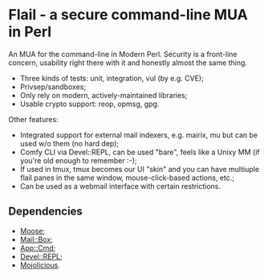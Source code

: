 # Flail - a secure command-line MUA in Perl #

An MUA for the command-line in Modern Perl.  Security is a front-line
concern, usability right there with it and honestly almost the same
thing.

* Three kinds of tests: unit, integration, vul (by e.g. CVE);
* Privsep/sandboxes;
* Only rely on modern, actively-maintained libraries;
* Usable crypto support: reop, opmsg, gpg.

Other features:

* Integrated support for external mail indexers, e.g. mairix, mu
  but can be used w/o them (no hard dep);
* Comfy CLI via Devel::REPL, can be used "bare", feels like a
  Unixy MM (if you're old enough to remember :-);
* If used in tmux, tmux becomes our UI "skin" and you can have
  multiuple flail panes in the same window, mouse-click-based
  actions, etc.;
* Can be used as a webmail interface with certain restrictions.

## Dependencies

* [Moose](http://metacpan.org/pod/Moose);
* [Mail::Box](http://perl.overmeer.net/mailbox/);
* [App::Cmd](http://metacpan.org/pod/App::Cmd);
* [Devel::REPL](http://metacpan.org/pod/Devel::REPL);
* [Mojolicious](http://metacpan.org/pod/Mojolicious).
